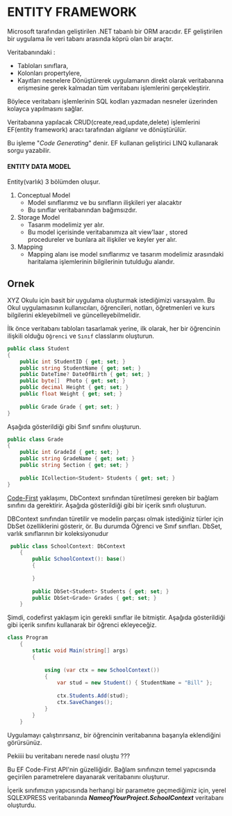 # ENTITY FRAMEWORK

Microsoft tarafından geliştirilen .NET tabanlı bir ORM aracıdır.
EF geliştirilen bir uygulama ile veri tabanı arasında köprü olan bir araçtır.


Veritabanındaki :

 - Tabloları sınıflara,
 - Kolonları propertylere,
 - Kayıtları nesnelere
 Dönüştürerek uygulamanın direkt olarak veritabanına erişmesine gerek kalmadan tüm veritabanı işlemlerini gerçekleştirir.

Böylece veritabanı işlemlerinin SQL kodları yazmadan nesneler üzerinden kolayca yapılmasını sağlar.

Veritabanına yapılacak CRUD(create,read,update,delete) işlemlerini EF(entity framework) aracı tarafından algılanır ve dönüştürülür.

Bu işleme "*Code Generating*" denir.  EF kullanan geliştirici LINQ kullanarak sorgu yazabilir.

#### ENTITY DATA MODEL
Entity(varlık) 3 bölümden oluşur.

 1.  Conceptual Model 
	   - Model sınıflarımız ve bu sınıfların ilişkileri yer alacaktır 
	   - Bu sınıflar veritabanından bağımsızdır.
2.  Storage Model
	  - Tasarım modelimiz yer alır.
	  - Bu model içerisinde veritabanımıza ait view'laar , stored procedureler ve bunlara ait ilişkiler ve keyler yer alır.
3. Mapping
	  - Mapping alanı ise model sınıflarımız ve tasarım modelimiz arasındaki haritalama işlemlerinin bilgilerinin tutulduğu alandır.

Ornek
-
XYZ Okulu için basit bir uygulama oluşturmak istediğimizi varsayalım. Bu Okul uygulamasının kullanıcıları, öğrencileri, notları, öğretmenleri ve kurs bilgilerini ekleyebilmeli ve güncelleyebilmelidir.

İlk önce veritabanı tabloları tasarlamak yerine,  ilk olarak, her bir öğrencinin ilişkili olduğu  `Oğrenci` ve `Sınıf` classlarını oluşturun.

```csharp
public class Student
{
    public int StudentID { get; set; }
    public string StudentName { get; set; }
    public DateTime? DateOfBirth { get; set; }
    public byte[]  Photo { get; set; }
    public decimal Height { get; set; }
    public float Weight { get; set; }
        
    public Grade Grade { get; set; }
}
```
Aşağıda gösterildiği gibi Sınıf sınıfını oluşturun.

```csharp
public class Grade
{
    public int GradeId { get; set; }
    public string GradeName { get; set; }
    public string Section { get; set; }
    
    public ICollection<Student> Students { get; set; }
}
```


[Code-First](http://www.ugurkizmaz.com/YazilimMakale-1858-Entity-Framework-Code-First-Nedir--Ornek-Proje-ile-Inceleyelim.aspx) yaklaşımı, DbContext sınıfından türetilmesi gereken bir bağlam sınıfını da gerektirir. Aşağıda gösterildiği gibi bir içerik sınıfı oluşturun.


DBContext sınıfından türetilir ve modelin parçası olmak istediğiniz türler için DbSet özelliklerini gösterir, ör. Bu durumda Öğrenci ve Sınıf sınıfları. DbSet, varlık sınıflarının bir koleksiyonudur

```csharp
 public class SchoolContext: DbContext 
    {
        public SchoolContext(): base()
        {
            
        }
            
        public DbSet<Student> Students { get; set; }
        public DbSet<Grade> Grades { get; set; }
    }
```


Şimdi, codefirst yaklaşım için gerekli sınıflar ile bitmiştir.
Aşağıda gösterildiği gibi içerik sınıfını kullanarak bir öğrenci ekleyeceğiz.


```csharp
class Program
    {
        static void Main(string[] args)
        {
     
            using (var ctx = new SchoolContext())
            {
                var stud = new Student() { StudentName = "Bill" };
        
                ctx.Students.Add(stud);
                ctx.SaveChanges();                
            }
        }
    }
```

Uygulamayı çalıştırırsanız, bir öğrencinin veritabanına başarıyla eklendiğini görürsünüz.

Pekiiii bu veritabanı nerede nasıl oluştu ???

Bu EF Code-First API'nin güzelliğidir. Bağlam sınıfınızın temel yapıcısında geçirilen parametrelere dayanarak veritabanını oluşturur.

İçerik sınıfımızın yapıcısında herhangi bir parametre geçmediğimiz için, yerel SQLEXPRESS veritabanında ***NameofYourProject.SchoolContext*** veritabanı oluşturdu.
<!--stackedit_data:
eyJoaXN0b3J5IjpbMTAwMzMyMzU2MCwtMjA2Mjg3MTU4NywxNT
IwODEwNzEwLC0xOTU3MjA0MTgyLC0xMTQ0ODAwMDQ0LC00NTM0
NTAyNzIsMTY1NjQ4MTA1MSwxNTM0NjE0NzM2LDEyNzY2ODM1NT
YsLTE4MDE1OTcxNDNdfQ==
-->